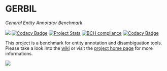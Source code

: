 GERBIL
========
<i>General Entity Annotator Benchmark</i>

<img src="https://travis-ci.org/AKSW/gerbil.svg?branch=master"></img>
[![Codacy Badge](https://api.codacy.com/project/badge/Grade/9910f4679e184fa6bad6dd5338bca6dc)](https://app.codacy.com/app/dice-group/gerbil?utm_source=github.com&utm_medium=referral&utm_content=dice-group/gerbil&utm_campaign=badger)
[![Project Stats](https://www.openhub.net/p/GERBIL-Benchmark/widgets/project_thin_badge.gif)](https://www.openhub.net/p/GERBIL-Benchmark)
[![BCH compliance](https://bettercodehub.com/edge/badge/AKSW/gerbil)](https://bettercodehub.com/)
[![Codacy Badge](https://api.codacy.com/project/badge/Grade/9910f4679e184fa6bad6dd5338bca6dc)](https://app.codacy.com/app/dice-group/gerbil?utm_source=github.com&utm_medium=referral&utm_content=dice-group/gerbil&utm_campaign=badger)

This project is a benchmark for entity annotation and disambiguation tools. Please take a look into the [wiki](https://github.com/AKSW/gerbil/wiki) or visit the [project home page](http://aksw.org/Projects/GERBIL.html) for more informations.

<img src="http://139.18.2.164/mroeder/gerbil/gerbil_logo.png">


